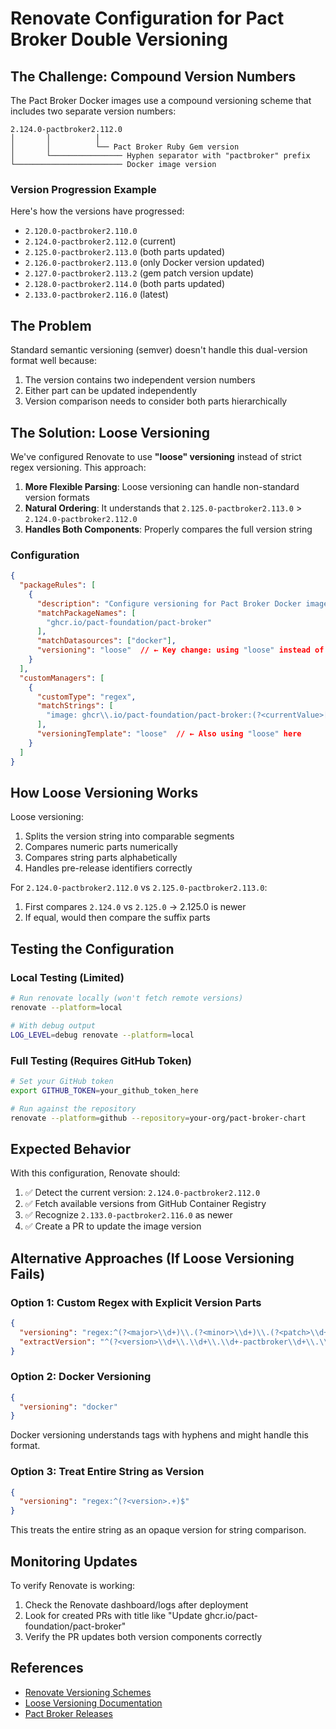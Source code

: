 # Renovate Configuration for Pact Broker Double Versioning

## The Challenge: Compound Version Numbers

The Pact Broker Docker images use a compound versioning scheme that includes two separate version numbers:

```
2.124.0-pactbroker2.112.0
│       │          │
│       │          └── Pact Broker Ruby Gem version
│       └──────────────── Hyphen separator with "pactbroker" prefix
└──────────────────────── Docker image version
```

### Version Progression Example

Here's how the versions have progressed:
- `2.120.0-pactbroker2.110.0`
- `2.124.0-pactbroker2.112.0` (current)
- `2.125.0-pactbroker2.113.0` (both parts updated)
- `2.126.0-pactbroker2.113.0` (only Docker version updated)
- `2.127.0-pactbroker2.113.2` (gem patch version update)
- `2.128.0-pactbroker2.114.0` (both parts updated)
- `2.133.0-pactbroker2.116.0` (latest)

## The Problem

Standard semantic versioning (semver) doesn't handle this dual-version format well because:
1. The version contains two independent version numbers
2. Either part can be updated independently
3. Version comparison needs to consider both parts hierarchically

## The Solution: Loose Versioning

We've configured Renovate to use **"loose" versioning** instead of strict regex versioning. This approach:

1. **More Flexible Parsing**: Loose versioning can handle non-standard version formats
2. **Natural Ordering**: It understands that `2.125.0-pactbroker2.113.0` > `2.124.0-pactbroker2.112.0`
3. **Handles Both Components**: Properly compares the full version string

### Configuration

```json
{
  "packageRules": [
    {
      "description": "Configure versioning for Pact Broker Docker image",
      "matchPackageNames": [
        "ghcr.io/pact-foundation/pact-broker"
      ],
      "matchDatasources": ["docker"],
      "versioning": "loose"  // ← Key change: using "loose" instead of regex
    }
  ],
  "customManagers": [
    {
      "customType": "regex",
      "matchStrings": [
        "image: ghcr\\.io/pact-foundation/pact-broker:(?<currentValue>[0-9]+\\.[0-9]+\\.[0-9]+-pactbroker[0-9]+\\.[0-9]+\\.[0-9]+)"
      ],
      "versioningTemplate": "loose"  // ← Also using "loose" here
    }
  ]
}
```

## How Loose Versioning Works

Loose versioning:
1. Splits the version string into comparable segments
2. Compares numeric parts numerically
3. Compares string parts alphabetically
4. Handles pre-release identifiers correctly

For `2.124.0-pactbroker2.112.0` vs `2.125.0-pactbroker2.113.0`:
1. First compares `2.124.0` vs `2.125.0` → 2.125.0 is newer
2. If equal, would then compare the suffix parts

## Testing the Configuration

### Local Testing (Limited)
```bash
# Run renovate locally (won't fetch remote versions)
renovate --platform=local

# With debug output
LOG_LEVEL=debug renovate --platform=local
```

### Full Testing (Requires GitHub Token)
```bash
# Set your GitHub token
export GITHUB_TOKEN=your_github_token_here

# Run against the repository
renovate --platform=github --repository=your-org/pact-broker-chart
```

## Expected Behavior

With this configuration, Renovate should:
1. ✅ Detect the current version: `2.124.0-pactbroker2.112.0`
2. ✅ Fetch available versions from GitHub Container Registry
3. ✅ Recognize `2.133.0-pactbroker2.116.0` as newer
4. ✅ Create a PR to update the image version

## Alternative Approaches (If Loose Versioning Fails)

### Option 1: Custom Regex with Explicit Version Parts
```json
{
  "versioning": "regex:^(?<major>\\d+)\\.(?<minor>\\d+)\\.(?<patch>\\d+)-pactbroker(?<compatibility>\\d+\\.\\d+\\.\\d+)$",
  "extractVersion": "^(?<version>\\d+\\.\\d+\\.\\d+-pactbroker\\d+\\.\\d+\\.\\d+)$"
}
```

### Option 2: Docker Versioning
```json
{
  "versioning": "docker"
}
```
Docker versioning understands tags with hyphens and might handle this format.

### Option 3: Treat Entire String as Version
```json
{
  "versioning": "regex:^(?<version>.+)$"
}
```
This treats the entire string as an opaque version for string comparison.

## Monitoring Updates

To verify Renovate is working:
1. Check the Renovate dashboard/logs after deployment
2. Look for created PRs with title like "Update ghcr.io/pact-foundation/pact-broker"
3. Verify the PR updates both version components correctly

## References

- [Renovate Versioning Schemes](https://docs.renovatebot.com/modules/versioning/)
- [Loose Versioning Documentation](https://docs.renovatebot.com/modules/versioning/#loose)
- [Pact Broker Releases](https://github.com/pact-foundation/pact-broker-docker/releases)